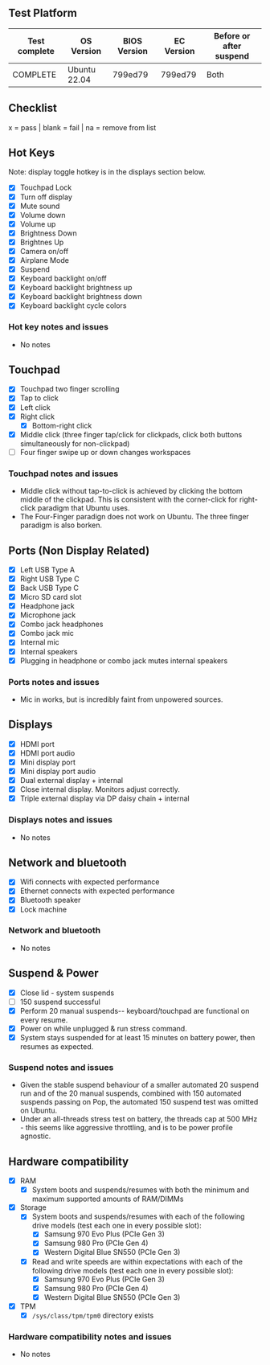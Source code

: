 ## Test Platform

| Test complete | OS Version     | BIOS Version | EC Version | Before or after suspend |
| ------------- | -------------- | ------------ | ---------- | ----------------------- |
|   COMPLETE    |  Ubuntu 22.04  | 799ed79      | 799ed79    | Both                    |

## Checklist
x = pass | blank = fail | na = remove from list

## Hot Keys

Note: display toggle hotkey is in the displays section below.

- [x] Touchpad Lock
- [x] Turn off display
- [x] Mute sound
- [x] Volume down
- [x] Volume up
- [x] Brightness Down
- [x] Brightnes Up
- [x] Camera on/off
- [x] Airplane Mode
- [x] Suspend
- [x] Keyboard backlight on/off
- [x] Keyboard backlight brightness up
- [X] Keyboard backlight brightness down
- [x] Keyboard backlight cycle colors

### Hot key notes and issues

- No notes

## Touchpad

- [X] Touchpad two finger scrolling 
- [x] Tap to click
- [x] Left click
- [X] Right click
    - [x] Bottom-right click
- [x] Middle click (three finger tap/click for clickpads, click both buttons simultaneously for non-clickpad)
- [ ] Four finger swipe up or down changes workspaces

### Touchpad notes and issues

- Middle click without tap-to-click is achieved by clicking the bottom middle of the clickpad. This is consistent with the corner-click for right-click paradigm that Ubuntu uses. 
- The Four-Finger paradign does not work on Ubuntu. The three finger paradigm is also borken.

## Ports (Non Display Related)

- [x] Left USB Type A
- [x] Right USB Type C
- [x] Back USB Type C
- [x] Micro SD card slot
- [x] Headphone jack
- [x] Microphone jack
- [x] Combo jack headphones
- [x] Combo jack mic
- [x] Internal mic
- [x] Internal speakers
- [x] Plugging in headphone or combo jack mutes internal speakers

### Ports notes and issues

- Mic in works, but is incredibly faint from unpowered sources.

## Displays

- [x] HDMI port
- [x] HDMI port audio
- [x] Mini display port
- [X] Mini display port audio
- [X] Dual external display + internal
- [X] Close internal display. Monitors adjust correctly.
- [X] Triple external display via DP daisy chain + internal

### Displays notes and issues

- No notes

## Network and bluetooth

- [x] Wifi connects with expected performance
- [x] Ethernet connects with expected performance
- [x] Bluetooth speaker
- [x] Lock machine

### Network and bluetooth

- No notes

## Suspend & Power

- [x] Close lid - system suspends
- [ ] 150 suspend successful
- [x] Perform 20 manual suspends-- keyboard/touchpad are functional on every resume.
- [x] Power on while unplugged & run stress command.
- [X] System stays suspended for at least 15 minutes on battery power, then resumes as expected.

### Suspend notes and issues

- Given the stable suspend behaviour of a smaller automated 20 suspend run and of the 20 manual suspends, combined with 150 automated suspends passing on Pop, the automated 150 suspend test was omitted on Ubuntu.
- Under an all-threads stress test on battery, the threads cap at 500 MHz - this seems like aggressive throttling, and is to be power profile agnostic.

## Hardware compatibility

- [x] RAM
    - [x] System boots and suspends/resumes with both the minimum and maximum supported amounts of RAM/DIMMs
- [x] Storage
    - [x] System boots and suspends/resumes with each of the following drive models (test each one in every possible slot):
        - [x] Samsung 970 Evo Plus (PCIe Gen 3)
        - [x] Samsung 980 Pro (PCIe Gen 4)
        - [x] Western Digital Blue SN550 (PCIe Gen 3)
    - [x] Read and write speeds are within expectations with each of the following drive models (test each one in every possible slot):
        - [x] Samsung 970 Evo Plus (PCIe Gen 3)
        - [x] Samsung 980 Pro (PCIe Gen 4)
        - [x] Western Digital Blue SN550 (PCIe Gen 3)
- [x] TPM
    - [x] `/sys/class/tpm/tpm0` directory exists

### Hardware compatibility notes and issues

- No notes
